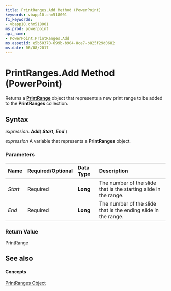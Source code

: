 ```yaml
---
title: PrintRanges.Add Method (PowerPoint)
keywords: vbapp10.chm518001
f1_keywords:
- vbapp10.chm518001
ms.prod: powerpoint
api_name:
- PowerPoint.PrintRanges.Add
ms.assetid: e5b50370-699b-b904-8ce7-b825f29d0682
ms.date: 06/08/2017
---
```



# PrintRanges.Add Method (PowerPoint)

Returns a  **[PrintRange](PowerPoint.PrintRange.md)** object that represents a new print range to be added to the **PrintRanges** collection.


## Syntax

 _expression_. **Add**( **_Start_**, **_End_** )

 _expression_ A variable that represents a **PrintRanges** object.


### Parameters



|**Name**|**Required/Optional**|**Data Type**|**Description**|
|:-----|:-----|:-----|:-----|
| _Start_|Required|**Long**|The number of the slide that is the starting slide in the range.|
| _End_|Required|**Long**|The number of the slide that is the ending slide in the range.|

### Return Value

PrintRange


## See also


#### Concepts


[PrintRanges Object](PowerPoint.PrintRanges.md)

